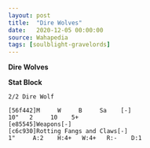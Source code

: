 ```yaml
---
layout: post
title:  "Dire Wolves"
date:   2020-12-05 00:00:00
source: Wahapedia
tags: [soulblight-gravelords]
---
```


**Dire Wolves**

**Stat Block**
```
2/2 Dire Wolf
```

```
[56f442]M     W     B     Sa    [-]
10"   2     10    5+    
[e85545]Weapons[-]
[c6c930]Rotting Fangs and Claws[-]
1"     A:2    H:4+   W:4+   R:-    D:1   
```
    